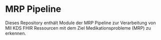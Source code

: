 # MRP Pipeline

Dieses Repository enthält Module der MRP Pipeline zur Verarbeitung von MII KDS FHIR Ressourcen mit dem Ziel Medikationsprobleme (MRP) zu erkennen.

